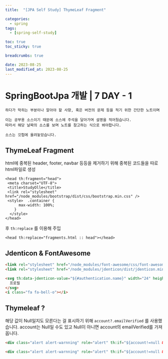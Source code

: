 ```yaml
---
title:  "[JPA Self Study] ThymeLeaf Fragment"

categories:
  - spring
tags:
  - [spring-self-study]

toc: true
toc_sticky: true

breadcrumbs: true

date: 2023-08-25
last_modified_at: 2023-08-25
---
```



# SpringBootJpa 개발 | 7 DAY - 1
```
하다가 막히는 부분이나 알아야 할 사항, 혹은 버전의 문제 등을 적기 위한 간단한 노트이며

이는 공부용 소스이기 때문에 소스에 주석을 달아가며 설명을 적어뒀습니다.
따라서 해당 날짜의 소스를 보며 노트를 참고하는 식으로 봐야합니다.

소스는 깃헙에 올려놓았습니다.
```

## ThymeLeaf Fragment
html에 중복된 header, footer, navbar 등등을 제거하기 위해
중복된 코드들을  따로 html파일로 생성
```
<head th:fragment="head">  
 <meta charset="UTF-8">  
 <title>StudyOlle</title>  
 <link rel="stylesheet" href="/node_modules/bootstrap/dist/css/bootstrap.min.css" />  
 <style>  .container {  
      max-width: 100%;  
    }  
  </style>  
</head>
```
후 `th:replace` 를 이용해 주입
```
<head th:replace="fragments.html :: head"></head>
```

## Jdenticon & FontAwesome
```html
<link rel="stylesheet" href="/node_modules/font-awesome/css/font-awesome.min.css"/>  
<link rel="stylesheet" href="/node_modules/jdenticon/dist/jdenticon.min.js"/>
```
```html
<svg th:data-jdenticon-value="${#authentication.name}" width="24" height="24" class="rounded border bg-light">  
  프로필  
</svg>
<i class="fa fa-bell-o"></i>
```

## Thymeleaf ?
해당 값이 Null일지도 모른다는 걸 표시하기 위해
``` account?.emailVerified ``` 를 사용했습니다.
account는 Null일 수도 있고 Null이 아니면 account의 emailVerified를 가져옵니다.
```html
<div class="alert alert-warnning" role="alert" th:if="${account!=null && !acoount.emailVerified}">
```
```html
<div class="alert alert-warnning" role="alert" th:if="${account!=null && !acoount?.emailVerified}">
```
